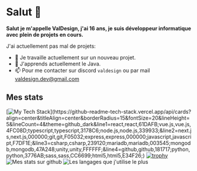 # Salut 👋

**Salut je m'appelle ValDesign, j'ai 16 ans, je suis développeur informatique avec plein de projets en cours.**

J'ai actuellement pas mal de projets:

- 🔭 Je travaille actuellement sur un nouveau projet.
- 🌱 J'apprends actuellement le Java.
- 📫 Pour me contacter sur discord `valdesign` ou par mail <a href="mailto:valdesign.dev@gmail.com">valdesign.dev@gmail.com</a>

## Mes stats
[![My Tech Stack](https://github-readme-tech-stack.vercel.app/api/cards?align=center&titleAlign=center&borderRadius=15&fontSize=20&lineHeight=5&lineCount=4&theme=github_dark&line1=react,react,61DAFB;vue.js,vue.js,4FC08D;typescript,typescript,3178C6;node.js,node.js,339933;&line2=next.js,next.js,000000;git,git,F05032;express,express,000000;javascript,javascript,F7DF1E;&line3=csharp,csharp,239120;mariadb,mariadb,003545;mongodb,mongodb,47A248;unity,unity,FFFFFF;&line4=github,github,181717;python,python,3776AB;sass,sass,CC6699;html5,html5,E34F26;)](https://github-readme-tech-stack.vercel.app/api/cards?align=center&titleAlign=center&borderRadius=15&fontSize=20&lineHeight=5&lineCount=4&theme=github_dark&line1=react,react,61DAFB;vue.js,vue.js,4FC08D;typescript,typescript,3178C6;node.js,node.js,339933;&line2=next.js,next.js,000000;git,git,F05032;express,express,000000;javascript,javascript,F7DF1E;&line3=csharp,csharp,239120;mariadb,mariadb,003545;mongodb,mongodb,47A248;unity,unity,FFFFFF;&line4=github,github,181717;python,python,3776AB;sass,sass,CC6699;html5,html5,E34F26;)
[![trophy](https://github-trophies.vercel.app/?username=ValDesign22&theme=onedark)](https://github.com/lucthienphong1120/github-trophies)
<img alt="Mes stats sur github" src="https://github-readme-stats.vercel.app/api?username=ValDesign22&show_icons=true&hide_border=true&theme=algolia" />
<img alt="Les langages que j'utilise le plus" src="https://github-readme-stats.vercel.app/api/top-langs?username=ValDesign22&show_icons=true&theme=algolia&layout=compact&langs_count=10" />


